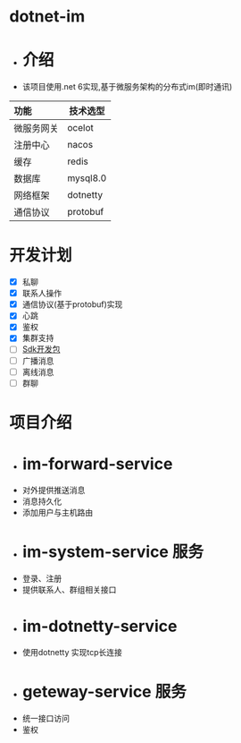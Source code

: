 # dotnet-im
- # 介绍 
- 该项目使用.net 6实现,基于微服务架构的分布式im(即时通讯)

| 功能    | 技术选型  |
| :-----  | ------   | 
| 微服务网关  | ocelot | 
| 注册中心  | nacos | 
| 缓存  | redis |
| 数据库  | mysql8.0 |
| 网络框架  | dotnetty |
| 通信协议  | protobuf |

# 开发计划
- [x] 私聊
- [x] 联系人操作
- [x] 通信协议(基于protobuf)实现
- [x] 心跳
- [x] 鉴权
- [x] 集群支持
- [ ] [Sdk开发包](https://github.com/adminoryuan/dotnet-im/blob/master/SDKREADME.md)
- [ ] 广播消息
- [ ] 离线消息
- [ ] 群聊

 # 项目介绍
- # im-forward-service 
- 对外提供推送消息
- 消息持久化
- 添加用户与主机路由
- # im-system-service 服务
- 登录、注册
- 提供联系人、群组相关接口
- # im-dotnetty-service
- 使用dotnetty 实现tcp长连接
- # geteway-service 服务
- 统一接口访问
- 鉴权
